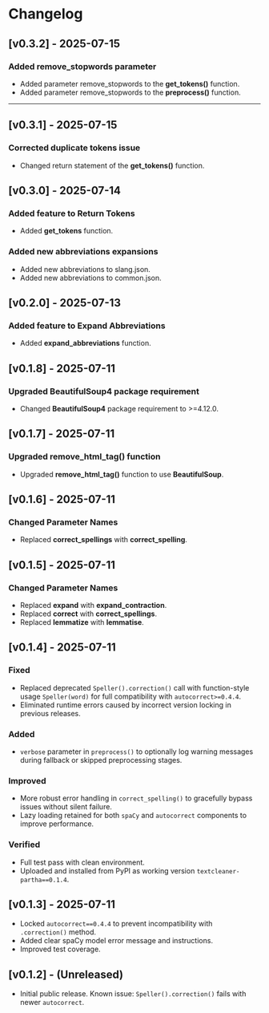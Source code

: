 # Changelog


## [v0.3.2] - 2025-07-15

### Added remove_stopwords parameter
- Added parameter remove_stopwords to the **get_tokens()** function.
- Added parameter remove_stopwords to the **preprocess()** function.

---
## [v0.3.1] - 2025-07-15

### Corrected duplicate tokens issue
- Changed return statement of the **get_tokens()** function.

## [v0.3.0] - 2025-07-14

### Added feature to Return Tokens
- Added **get_tokens** function.

### Added new abbreviations expansions
- Added new abbreviations to slang.json.
- Added new abbreviations to common.json.

## [v0.2.0] - 2025-07-13

### Added feature to Expand Abbreviations
- Added **expand_abbreviations** function.

## [v0.1.8] - 2025-07-11

### Upgraded BeautifulSoup4 package requirement
- Changed **BeautifulSoup4** package requirement to >=4.12.0.

## [v0.1.7] - 2025-07-11

### Upgraded remove_html_tag() function
- Upgraded **remove_html_tag()** function to use **BeautifulSoup**.


## [v0.1.6] - 2025-07-11

### Changed Parameter Names
- Replaced **correct_spellings** with **correct_spelling**.

## [v0.1.5] - 2025-07-11

### Changed Parameter Names
- Replaced **expand** with **expand_contraction**.
- Replaced **correct** with **correct_spellings**.
- Replaced **lemmatize** with **lemmatise**.

## [v0.1.4] - 2025-07-11
### Fixed
- Replaced deprecated `Speller().correction()` call with function-style usage `Speller(word)` for full compatibility with `autocorrect>=0.4.4`.
- Eliminated runtime errors caused by incorrect version locking in previous releases.

### Added
- `verbose` parameter in `preprocess()` to optionally log warning messages during fallback or skipped preprocessing stages.

### Improved
- More robust error handling in `correct_spelling()` to gracefully bypass issues without silent failure.
- Lazy loading retained for both `spaCy` and `autocorrect` components to improve performance.

### Verified
- Full test pass with clean environment.
- Uploaded and installed from PyPI as working version `textcleaner-partha==0.1.4`.

## [v0.1.3] - 2025-07-11
- Locked `autocorrect==0.4.4` to prevent incompatibility with `.correction()` method.
- Added clear spaCy model error message and instructions.
- Improved test coverage.

## [v0.1.2] - (Unreleased)
- Initial public release. Known issue: `Speller().correction()` fails with newer `autocorrect`.